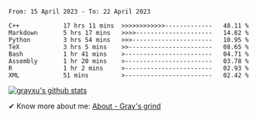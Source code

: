 <!--START_SECTION:waka-->

```text
From: 15 April 2023 - To: 22 April 2023

C++            17 hrs 11 mins  >>>>>>>>>>>>-------------   48.11 %
Markdown       5 hrs 17 mins   >>>>---------------------   14.82 %
Python         3 hrs 54 mins   >>>----------------------   10.95 %
TeX            3 hrs 5 mins    >>-----------------------   08.65 %
Bash           1 hr 41 mins    >------------------------   04.71 %
Assembly       1 hr 20 mins    >------------------------   03.78 %
R              1 hr 2 mins     >------------------------   02.93 %
XML            51 mins         >------------------------   02.42 %
```

<!--END_SECTION:waka-->

[![grayxu's github stats](https://github-readme-stats.vercel.app/api?username=grayxu&count_private=true&show_icons=true)](https://github.com/grayxu)

✔ Know more about me: [About - Gray's grind](https://www.grayxu.cn/)
